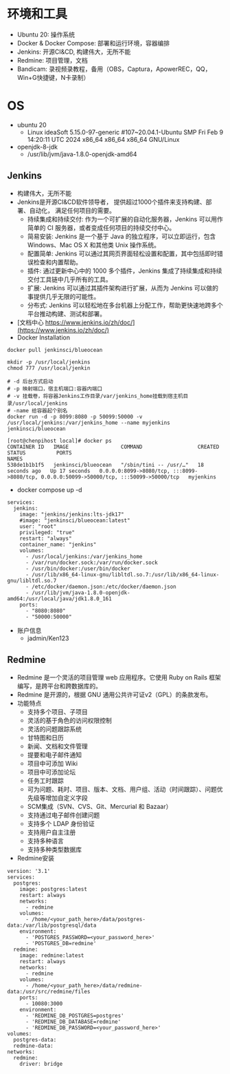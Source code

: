 # 环境和工具
- Ubuntu 20: 操作系统
- Docker & Docker Compose: 部署和运行环境，容器编排
- Jenkins: 开源CI&CD, 构建伟大，无所不能
- Redmine: 项目管理，文档
- Bandicam: 录视频录教程，备用（OBS，Captura，ApowerREC，QQ，Win+G快捷键，N卡录制）

 
# OS
- ubuntu 20
  - Linux ideaSoft 5.15.0-97-generic #107~20.04.1-Ubuntu SMP Fri Feb 9 14:20:11 UTC 2024 x86_64 x86_64 x86_64 GNU/Linux
- openjdk-8-jdk
  - /usr/lib/jvm/java-1.8.0-openjdk-amd64

## Jenkins
- 构建伟大，无所不能
- Jenkins是开源CI&CD软件领导者， 提供超过1000个插件来支持构建、部署、自动化， 满足任何项目的需要。
  - 持续集成和持续交付: 作为一个可扩展的自动化服务器，Jenkins 可以用作简单的 CI 服务器，或者变成任何项目的持续交付中心。
  - 简易安装: Jenkins 是一个基于 Java 的独立程序，可以立即运行，包含 Windows、Mac OS X 和其他类 Unix 操作系统。
  - 配置简单: Jenkins 可以通过其网页界面轻松设置和配置，其中包括即时错误检查和内置帮助。
  - 插件: 通过更新中心中的 1000 多个插件，Jenkins 集成了持续集成和持续交付工具链中几乎所有的工具。
  - 扩展: Jenkins 可以通过其插件架构进行扩展，从而为 Jenkins 可以做的事提供几乎无限的可能性。
  - 分布式: Jenkins 可以轻松地在多台机器上分配工作，帮助更快速地跨多个平台推动构建、测试和部署。
- [文档中心 https://www.jenkins.io/zh/doc/](https://www.jenkins.io/zh/doc/)
- Docker Installation

```
docker pull jenkinsci/blueocean

mkdir -p /usr/local/jenkins
chmod 777 /usr/local/jenkin

# -d 后台方式启动
# -p 映射端口，宿主机端口:容器内端口
# -v 挂载卷，将容器Jenkins工作目录/var/jenkins_home挂载到宿主机目录/usr/local/jenkins
# -name 给容器起个别名
docker run -d -p 8099:8080 -p 50099:50000 -v /usr/local/jenkins:/var/jenkins_home --name myjenkins jenkinsci/blueocean

[root@chenpihost local]# docker ps
CONTAINER ID   IMAGE                 COMMAND                  CREATED          STATUS          PORTS                                                                                      NAMES
538de1b1b1f5   jenkinsci/blueocean   "/sbin/tini -- /usr/…"   18 seconds ago   Up 17 seconds   0.0.0.0:8099->8080/tcp, :::8099->8080/tcp, 0.0.0.0:50099->50000/tcp, :::50099->50000/tcp   myjenkins
```

- docker compose up -d

```
services:
  jenkins:
    image: "jenkins/jenkins:lts-jdk17"
    #image: "jenkinsci/blueocean:latest"
    user: "root"
    privileged: "true"
    restart: "always"
    container_name: "jenkins"
    volumes:
      - /usr/local/jenkins:/var/jenkins_home
      - /var/run/docker.sock:/var/run/docker.sock
      - /usr/bin/docker:/user/bin/docker
      - /usr/lib/x86_64-linux-gnu/libltdl.so.7:/usr/lib/x86_64-linux-gnu/libltdl.so.7
      - /etc/docker/daemon.json:/etc/docker/daemon.json
      - /usr/lib/jvm/java-1.8.0-openjdk-amd64:/usr/local/java/jdk1.8.0_161
    ports:
      - "8080:8080"
      - "50000:50000"

```

- 账户信息
  - jadmin/Ken123


## Redmine
- Redmine 是一个灵活的项目管理 web 应用程序。它使用 Ruby on Rails 框架编写，是跨平台和跨数据库的。
- Redmine 是开源的，根据 GNU 通用公共许可证v2（GPL）的条款发布。
- 功能特点
  - 支持多个项目、子项目
  - 灵活的基于角色的访问权限控制
  - 灵活的问题跟踪系统
  - 甘特图和日历
  - 新闻、文档和文件管理
  - 提要和电子邮件通知
  - 项目中可添加 Wiki
  - 项目中可添加论坛
  - 任务工时跟踪
  - 可为问题、耗时、项目、版本、文档、用户组、活动（时间跟踪）、问题优先级等增加自定义字段
  - SCM集成（SVN、CVS、Git、Mercurial 和 Bazaar）
  - 支持通过电子邮件创建问题
  - 支持多个 LDAP 身份验证
  - 支持用户自主注册
  - 支持多种语言
  - 支持多种类型数据库
- Redmine安装
```
version: '3.1'
services:
  postgres:
    image: postgres:latest
    restart: always
    networks:
      - redmine
    volumes:
      - /home/<your_path_here>/data/postgres-data:/var/lib/postgresql/data
    environment:
      - 'POSTGRES_PASSWORD=<your_password_here>'
      - 'POSTGRES_DB=redmine'
  redmine:
    image: redmine:latest
    restart: always
    networks:
      - redmine
    volumes:
      - /home/<your_path_here>/data/redmine-data:/usr/src/redmine/files
    ports:
      - 10080:3000
    environment:
      - 'REDMINE_DB_POSTGRES=postgres'
      - 'REDMINE_DB_DATABASE=redmine'
      - 'REDMINE_DB_PASSWORD=<your_password_here>'
volumes:
  postgres-data:
  redmine-data:
networks:
  redmine:
    driver: bridge
```
